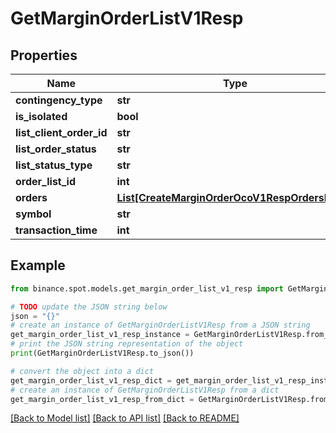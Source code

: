 # GetMarginOrderListV1Resp


## Properties

Name | Type | Description | Notes
------------ | ------------- | ------------- | -------------
**contingency_type** | **str** |  | [optional] 
**is_isolated** | **bool** |  | [optional] 
**list_client_order_id** | **str** |  | [optional] 
**list_order_status** | **str** |  | [optional] 
**list_status_type** | **str** |  | [optional] 
**order_list_id** | **int** |  | [optional] 
**orders** | [**List[CreateMarginOrderOcoV1RespOrdersInner]**](CreateMarginOrderOcoV1RespOrdersInner.md) |  | [optional] 
**symbol** | **str** |  | [optional] 
**transaction_time** | **int** |  | [optional] 

## Example

```python
from binance.spot.models.get_margin_order_list_v1_resp import GetMarginOrderListV1Resp

# TODO update the JSON string below
json = "{}"
# create an instance of GetMarginOrderListV1Resp from a JSON string
get_margin_order_list_v1_resp_instance = GetMarginOrderListV1Resp.from_json(json)
# print the JSON string representation of the object
print(GetMarginOrderListV1Resp.to_json())

# convert the object into a dict
get_margin_order_list_v1_resp_dict = get_margin_order_list_v1_resp_instance.to_dict()
# create an instance of GetMarginOrderListV1Resp from a dict
get_margin_order_list_v1_resp_from_dict = GetMarginOrderListV1Resp.from_dict(get_margin_order_list_v1_resp_dict)
```
[[Back to Model list]](../README.md#documentation-for-models) [[Back to API list]](../README.md#documentation-for-api-endpoints) [[Back to README]](../README.md)


